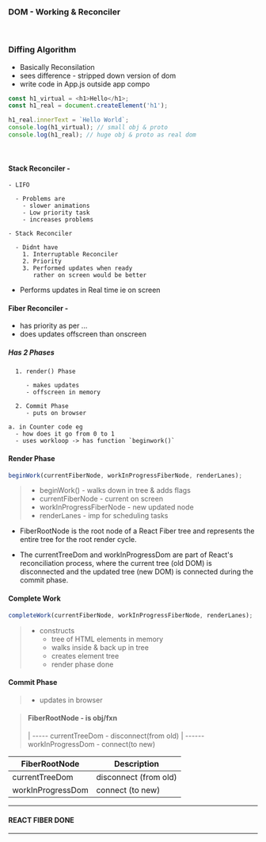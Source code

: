 ### DOM - Working & Reconciler

<br />

### Diffing Algorithm

- Basically Reconsilation
- sees difference - stripped down version of dom
- write code in App.js outside app compo

```js
const h1_virtual = <h1>Hello</h1>;
const h1_real = document.createElement('h1');

h1_real.innerText = `Hello World`;
console.log(h1_virtual); // small obj & proto
console.log(h1_real); // huge obj & proto as real dom
```

<br />

#### Stack Reconciler -

```
- LIFO

  - Problems are
    - slower animations
    - Low priority task
    - increases problems

- Stack Reconciler

  - Didnt have
    1. Interruptable Reconciler
    2. Priority
    3. Performed updates when ready
       rather on screen would be better
```

- Performs updates in Real time ie on screen

#### Fiber Reconciler -

- has priority as per ...
- does updates offscreen than onscreen

##### Has 2 Phases

```
  1. render() Phase

     - makes updates
     - offscreen in memory

  2. Commit Phase
     - puts on browser

a. in Counter code eg
  - how does it go from 0 to 1
  - uses workloop -> has function `beginwork()`
```

#### Render Phase

```js
beginWork(currentFiberNode, workInProgressFiberNode, renderLanes);
```

> - beginWork() - walks down in tree & adds flags
> - currentFiberNode - current on screen
> - workInProgressFiberNode - new updated node
> - renderLanes - imp for scheduling tasks

- FiberRootNode is the root node of a React Fiber tree and represents the entire tree for the root render cycle.

- The currentTreeDom and workInProgressDom are part of React's reconciliation process, where the current tree (old DOM) is disconnected and the updated tree (new DOM) is connected during the commit phase.

#### Complete Work

```js
completeWork(currentFiberNode, workInProgressFiberNode, renderLanes);
```

> - constructs
>   - tree of HTML elements in memory
>   - walks inside & back up in tree
>   - creates element tree
>   - render phase done

#### Commit Phase

> - updates in browser

> #### FiberRootNode - is obj/fxn
>
> |
> ----- currentTreeDom - disconnect(from old)
> |
> ------workInProgressDom - connect(to new)

| FiberRootNode     | Description           |
| ----------------- | --------------------- |
| currentTreeDom    | disconnect (from old) |
| workInProgressDom | connect (to new)      |

---
#### REACT FIBER DONE
---